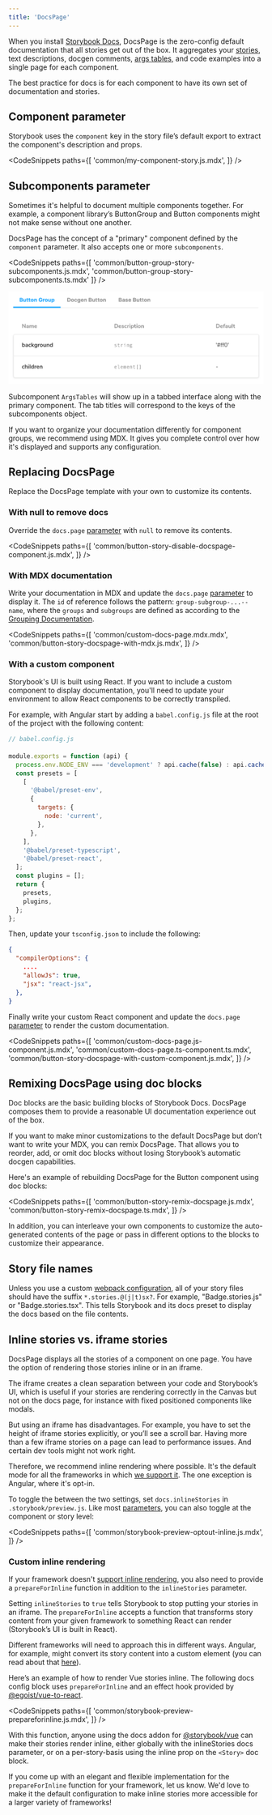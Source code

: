 ```yaml
---
title: 'DocsPage'
---
```


When you install [Storybook Docs](https://storybook.js.org/addons/@storybook/addon-docs), DocsPage is the zero-config default documentation that all stories get out of the box. It aggregates your [stories](../get-started/whats-a-story.md), text descriptions, docgen comments, [args tables](./doc-block-argstable.md), and code examples into a single page for each component.

The best practice for docs is for each component to have its own set of documentation and stories.

## Component parameter

Storybook uses the `component` key in the story file’s default export to extract the component's description and props.

<!-- prettier-ignore-start -->

<CodeSnippets
  paths={[
    'common/my-component-story.js.mdx',
  ]}
/>

<!-- prettier-ignore-end -->

## Subcomponents parameter

Sometimes it's helpful to document multiple components together. For example, a component library’s ButtonGroup and Button components might not make sense without one another.

DocsPage has the concept of a "primary" component defined by the `component` parameter. It also accepts one or more `subcomponents`.

<!-- prettier-ignore-start -->

<CodeSnippets
  paths={[
    'common/button-group-story-subcomponents.js.mdx',
    'common/button-group-story-subcomponents.ts.mdx'
  ]}
/>

<!-- prettier-ignore-end -->

![Subcomponents in Docs Page](./docspage-subcomponents.png)

Subcomponent `ArgsTables` will show up in a tabbed interface along with the primary component. The tab titles will correspond to the keys of the subcomponents object.

If you want to organize your documentation differently for component groups, we recommend using MDX. It gives you complete control over how it's displayed and supports any configuration.

## Replacing DocsPage

Replace the DocsPage template with your own to customize its contents.

### With null to remove docs

Override the `docs.page` [parameter](../writing-stories/parameters.md) with `null` to remove its contents.

<!-- prettier-ignore-start -->

<CodeSnippets
  paths={[
    'common/button-story-disable-docspage-component.js.mdx',
  ]}
/>

<!-- prettier-ignore-end -->

### With MDX documentation

Write your documentation in MDX and update the `docs.page` [parameter](../writing-stories/parameters.md) to display it. The `id` of reference follows the pattern: `group-subgroup-...--name`, where the `groups` and `subgroups` are defined as according to the [Grouping Documentation](https://storybook.js.org/docs/react/writing-stories/naming-components-and-hierarchy#grouping).

<!-- prettier-ignore-start -->

<CodeSnippets
  paths={[
    'common/custom-docs-page.mdx.mdx',
    'common/button-story-docspage-with-mdx.js.mdx',
  ]}
/>

<!-- prettier-ignore-end -->

### With a custom component

Storybook's UI is built using React. If you want to include a custom component to display documentation, you'll need to update your environment to allow React components to be correctly transpiled.

For example, with Angular start by adding a `babel.config.js` file at the root of the project with the following content:

```js
// babel.config.js

module.exports = function (api) {
  process.env.NODE_ENV === 'development' ? api.cache(false) : api.cache(true);
  const presets = [
    [
      '@babel/preset-env',
      {
        targets: {
          node: 'current',
        },
      },
    ],
    '@babel/preset-typescript',
    '@babel/preset-react',
  ];
  const plugins = [];
  return {
    presets,
    plugins,
  };
};
```

Then, update your `tsconfig.json` to include the following:

```json
{
  "compilerOptions": {
    ....
    "allowJs": true,
    "jsx": "react-jsx",
  },
}
```

Finally write your custom React component and update the `docs.page` [parameter](../writing-stories/parameters.md) to render the custom documentation.

<!-- prettier-ignore-start -->

<CodeSnippets
  paths={[
    'common/custom-docs-page.js-component.js.mdx',
    'common/custom-docs-page.ts-component.ts.mdx',
    'common/button-story-docspage-with-custom-component.js.mdx',
  ]}
/>

<!-- prettier-ignore-end -->

## Remixing DocsPage using doc blocks

Doc blocks are the basic building blocks of Storybook Docs. DocsPage composes them to provide a reasonable UI documentation experience out of the box.

If you want to make minor customizations to the default DocsPage but don’t want to write your MDX, you can remix DocsPage. That allows you to reorder, add, or omit doc blocks without losing Storybook’s automatic docgen capabilities.

Here's an example of rebuilding DocsPage for the Button component using doc blocks:

<!-- prettier-ignore-start -->

<CodeSnippets
  paths={[
    'common/button-story-remix-docspage.js.mdx',
    'common/button-story-remix-docspage.ts.mdx',
  ]}
/>

<!-- prettier-ignore-end -->

In addition, you can interleave your own components to customize the auto-generated contents of the page or pass in different options to the blocks to customize their appearance.

## Story file names

Unless you use a custom [webpack configuration](../configure/webpack.md#extending-storybooks-webpack-config), all of your story files should have the suffix `*.stories.@(j|t)sx?`. For example, "Badge.stories.js" or "Badge.stories.tsx". This tells Storybook and its docs preset to display the docs based on the file contents.

## Inline stories vs. iframe stories

DocsPage displays all the stories of a component on one page. You have the option of rendering those stories inline or in an iframe.

The iframe creates a clean separation between your code and Storybook’s UI, which is useful if your stories are rendering correctly in the Canvas but not on the docs page, for instance with fixed positioned components like modals.

But using an iframe has disadvantages. For example, you have to set the height of iframe stories explicitly, or you’ll see a scroll bar. Having more than a few iframe stories on a page can lead to performance issues. And certain dev tools might not work right.

Therefore, we recommend inline rendering where possible. It's the default mode for all the frameworks in which [we support it](../api/frameworks-feature-support.md). The one exception is Angular, where it's opt-in.

To toggle the between the two settings, set `docs.inlineStories` in `.storybook/preview.js`. Like most [parameters](../writing-stories/parameters.md), you can also toggle at the component or story level:

<!-- prettier-ignore-start -->

<CodeSnippets
  paths={[
    'common/storybook-preview-optout-inline.js.mdx',
  ]}
/>

<!-- prettier-ignore-end -->

### Custom inline rendering

If your framework doesn't [support inline rendering](../api/frameworks-feature-support.md), you also need to provide a `prepareForInline` function in addition to the `inlineStories` parameter.

Setting `inlineStories` to `true` tells Storybook to stop putting your stories in an iframe. The `prepareForInline` accepts a function that transforms story content from your given framework to something React can render (Storybook’s UI is built in React).

Different frameworks will need to approach this in different ways. Angular, for example, might convert its story content into a custom element (you can read about that [here](https://angular.io/guide/elements)).

Here’s an example of how to render Vue stories inline. The following docs config block uses `prepareForInline` and an effect hook provided by [@egoist/vue-to-react](https://github.com/egoist/vue-to-react).

<!-- prettier-ignore-start -->

<CodeSnippets
  paths={[
    'common/storybook-preview-prepareforinline.js.mdx',
  ]}
/>

<!-- prettier-ignore-end -->

With this function, anyone using the docs addon for [@storybook/vue](https://github.com/storybookjs/storybook/tree/master/frameworks/vue-webpack5) can make their stories render inline, either globally with the inlineStories docs parameter, or on a per-story-basis using the inline prop on the `<Story>` doc block.

If you come up with an elegant and flexible implementation for the `prepareForInline` function for your framework, let us know. We'd love to make it the default configuration to make inline stories more accessible for a larger variety of frameworks!
